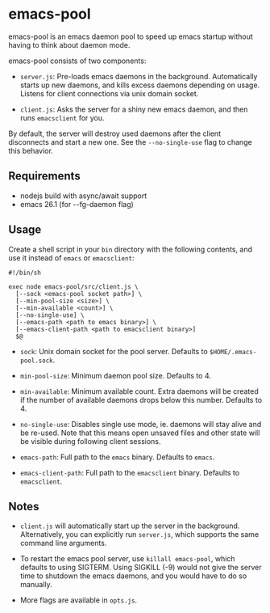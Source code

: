 # emacs-pool

emacs-pool is an emacs daemon pool to speed up emacs startup without having to think about daemon mode.

emacs-pool consists of two components:

- `server.js`: Pre-loads emacs daemons in the background. Automatically starts up new daemons, and kills excess daemons depending on usage. Listens for client connections via unix domain socket.

- `client.js`: Asks the server for a shiny new emacs daemon, and then runs `emacsclient` for you.

By default, the server will destroy used daemons after the client disconnects and start a new one. See the `--no-single-use` flag to change this behavior.

## Requirements

- nodejs build with async/await support
- emacs 26.1 (for --fg-daemon flag)

## Usage

Create a shell script in your `bin` directory with the following contents, and use it instead of `emacs` or `emacsclient`:

```
#!/bin/sh

exec node emacs-pool/src/client.js \
  [--sock <emacs-pool socket path>] \
  [--min-pool-size <size>] \
  [--min-available <count>] \
  [--no-single-use] \
  [--emacs-path <path to emacs binary>] \
  [--emacs-client-path <path to emacsclient binary>]
  $@
```

- `sock`: Unix domain socket for the pool server. Defaults to `$HOME/.emacs-pool.sock`.

- `min-pool-size`: Minimum daemon pool size. Defaults to 4.

- `min-available`: Minimum available count. Extra daemons will be created if the number of available daemons drops below this number. Defaults to 4.

- `no-single-use`: Disables single use mode, ie. daemons will stay alive and be re-used. Note that this means open unsaved files and other state will be visible during following client sessions.

- `emacs-path`: Full path to the `emacs` binary. Defaults to `emacs`.

- `emacs-client-path`: Full path to the `emacsclient` binary. Defaults to `emacsclient`.

## Notes

- `client.js` will automatically start up the server in the background. Alternatively, you can explicitly run `server.js`, which supports the same command line arguments.

- To restart the emacs pool server, use `killall emacs-pool`, which defaults to using SIGTERM. Using SIGKILL (-9) would not give the server time to shutdown the emacs daemons, and you would have to do so manually.

- More flags are available in `opts.js`.
